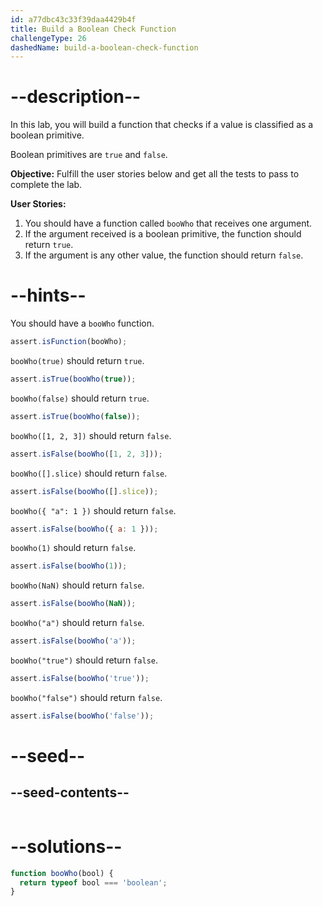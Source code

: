 ```yaml
---
id: a77dbc43c33f39daa4429b4f
title: Build a Boolean Check Function
challengeType: 26
dashedName: build-a-boolean-check-function
---
```


# --description--

In this lab, you will build a function that checks if a value is classified as a boolean primitive.

Boolean primitives are `true` and `false`.

**Objective:** Fulfill the user stories below and get all the tests to pass to complete the lab.

**User Stories:**

1. You should have a function called `booWho` that receives one argument.
1. If the argument received is a boolean primitive, the function should return `true`.
1. If the argument is any other value, the function should return `false`.

# --hints--

You should have a `booWho` function.

```js
assert.isFunction(booWho);
```

`booWho(true)` should return `true`.

```js
assert.isTrue(booWho(true));
```

`booWho(false)` should return `true`.

```js
assert.isTrue(booWho(false));
```

`booWho([1, 2, 3])` should return `false`.

```js
assert.isFalse(booWho([1, 2, 3]));
```

`booWho([].slice)` should return `false`.

```js
assert.isFalse(booWho([].slice));
```

`booWho({ "a": 1 })` should return `false`.

```js
assert.isFalse(booWho({ a: 1 }));
```

`booWho(1)` should return `false`.

```js
assert.isFalse(booWho(1));
```

`booWho(NaN)` should return `false`.

```js
assert.isFalse(booWho(NaN));
```

`booWho("a")` should return `false`.

```js
assert.isFalse(booWho('a'));
```

`booWho("true")` should return `false`.

```js
assert.isFalse(booWho('true'));
```

`booWho("false")` should return `false`.

```js
assert.isFalse(booWho('false'));
```

# --seed--

## --seed-contents--

```js

```

# --solutions--

```js
function booWho(bool) {
  return typeof bool === 'boolean';
}

```
